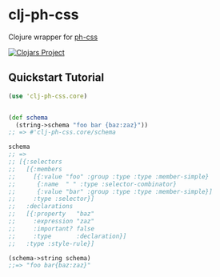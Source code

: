 # clj-ph-css
Clojure wrapper for [ph-css](https://github.com/phax/ph-css)

[![Clojars Project](https://img.shields.io/clojars/v/clj-ph-css.svg)](https://clojars.org/clj-ph-css)

## Quickstart Tutorial ##

```clj
(use 'clj-ph-css.core)


(def schema
  (string->schema "foo bar {baz:zaz}"))
;; => #'clj-ph-css.core/schema

schema
;; =>
;; [{:selectors
;;   [{:members
;;     [{:value "foo" :group :type :type :member-simple}
;;      {:name  " " :type :selector-combinator}
;;      {:value "bar" :group :type :type :member-simple}]
;;     :type :selector}]
;;   :declarations
;;   [{:property   "baz"
;;     :expression "zaz"
;;     :important? false
;;     :type       :declaration}]
;;   :type :style-rule}]

(schema->string schema)
;;=> "foo bar{baz:zaz}"
```
